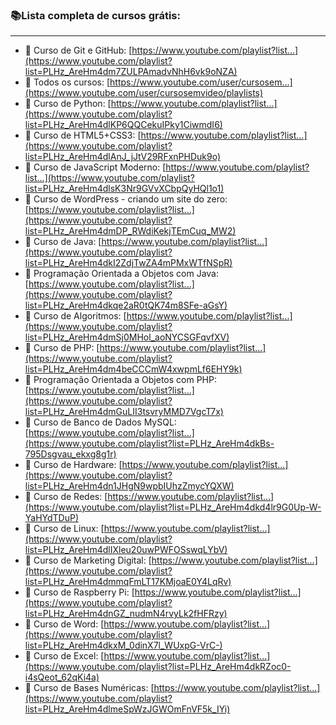 ### 📚Lista completa de cursos grátis:

------



-  🎥 Curso de Git e GitHub: [https://www.youtube.com/playlist?list...](https://www.youtube.com/playlist?list=PLHz_AreHm4dm7ZULPAmadvNhH6vk9oNZA) 
- 🎥 Todos os cursos: [https://www.youtube.com/user/cursosem...](https://www.youtube.com/user/cursosemvideo/playlists) 
- 🎥 Curso de Python: [https://www.youtube.com/playlist?list...](https://www.youtube.com/playlist?list=PLHz_AreHm4dlKP6QQCekuIPky1CiwmdI6) 
- 🎥 Curso de HTML5+CSS3: [https://www.youtube.com/playlist?list...](https://www.youtube.com/playlist?list=PLHz_AreHm4dlAnJ_jJtV29RFxnPHDuk9o) 
- 🎥 Curso de JavaScript Moderno: [https://www.youtube.com/playlist?list...](https://www.youtube.com/playlist?list=PLHz_AreHm4dlsK3Nr9GVvXCbpQyHQl1o1) 
- 🎥 Curso de WordPress - criando um site do zero: [https://www.youtube.com/playlist?list...](https://www.youtube.com/playlist?list=PLHz_AreHm4dmDP_RWdiKekjTEmCuq_MW2) 
- 🎥 Curso de Java: [https://www.youtube.com/playlist?list...](https://www.youtube.com/playlist?list=PLHz_AreHm4dkI2ZdjTwZA4mPMxWTfNSpR) 
- 🎥 Programação Orientada a Objetos com Java: [https://www.youtube.com/playlist?list...](https://www.youtube.com/playlist?list=PLHz_AreHm4dkqe2aR0tQK74m8SFe-aGsY) 
- 🎥 Curso de Algoritmos: [https://www.youtube.com/playlist?list...](https://www.youtube.com/playlist?list=PLHz_AreHm4dmSj0MHol_aoNYCSGFqvfXV) 
- 🎥 Curso de PHP: [https://www.youtube.com/playlist?list...](https://www.youtube.com/playlist?list=PLHz_AreHm4dm4beCCCmW4xwpmLf6EHY9k) 
- 🎥 Programação Orientada a Objetos com PHP: [https://www.youtube.com/playlist?list...](https://www.youtube.com/playlist?list=PLHz_AreHm4dmGuLII3tsvryMMD7VgcT7x) 
- 🎥 Curso de Banco de Dados MySQL: [https://www.youtube.com/playlist?list...](https://www.youtube.com/playlist?list=PLHz_AreHm4dkBs-795Dsgvau_ekxg8g1r) 
- 🎥 Curso de Hardware: [https://www.youtube.com/playlist?list...](https://www.youtube.com/playlist?list=PLHz_AreHm4dn1JHgN9wpbIUhzZmycYQXW) 
- 🎥 Curso de Redes: [https://www.youtube.com/playlist?list...](https://www.youtube.com/playlist?list=PLHz_AreHm4dkd4lr9G0Up-W-YaHYdTDuP) 
- 🎥 Curso de Linux: [https://www.youtube.com/playlist?list...](https://www.youtube.com/playlist?list=PLHz_AreHm4dlIXleu20uwPWFOSswqLYbV) 
- 🎥 Curso de Marketing Digital: [https://www.youtube.com/playlist?list...](https://www.youtube.com/playlist?list=PLHz_AreHm4dmmqFmLT17KMjoaE0Y4LqRv) 
- 🎥 Curso de Raspberry Pi: [https://www.youtube.com/playlist?list...](https://www.youtube.com/playlist?list=PLHz_AreHm4dnGZ_nudmN4rvyLk2fHFRzy) 
- 🎥 Curso de Word: [https://www.youtube.com/playlist?list...](https://www.youtube.com/playlist?list=PLHz_AreHm4dkxM_0dinX7l_WUxpG-VrC-) 
- 🎥 Curso de Excel: [https://www.youtube.com/playlist?list...](https://www.youtube.com/playlist?list=PLHz_AreHm4dkRZoc0-i4sQeot_62qKi4a) 
- 🎥 Curso de Bases Numéricas: [https://www.youtube.com/playlist?list...](https://www.youtube.com/playlist?list=PLHz_AreHm4dlmeSpWzJGWOmFnVF5k_IYi) 